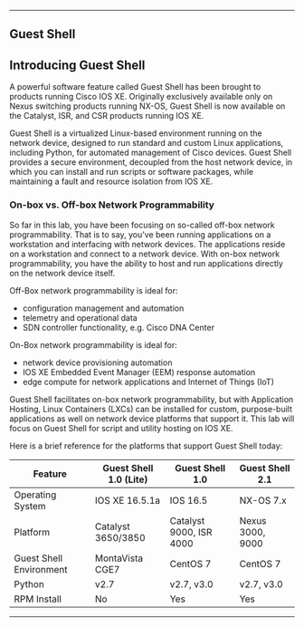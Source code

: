 

---

## Guest Shell

## Introducing Guest Shell

A powerful software feature called Guest Shell has been brought to products running Cisco IOS XE.  Originally 
exclusively available only on Nexus switching products running NX-OS, Guest Shell is now available on the Catalyst, 
ISR, and CSR products running IOS XE.

Guest Shell is a virtualized Linux-based environment running on the network device, designed to run standard and custom 
Linux applications, including Python, for automated management of Cisco devices.  Guest Shell provides a secure 
environment, decoupled from the host network device, in which you can install and run scripts or software packages, 
while maintaining a fault and resource isolation from IOS XE.

### On-box vs. Off-box Network Programmability

So far in this lab, you have been focusing on so-called off-box network programmability.  That is to say, you've been 
running applications on a workstation and interfacing with network devices.  The applications reside on a workstation
and connect to a network device.  With on-box network programmability, you have the ability to host and run 
applications directly on the network device itself.

Off-Box network programmability is ideal for:

* configuration management and automation
* telemetry and operational data
* SDN controller functionality, e.g. Cisco DNA Center

On-Box network programmability is ideal for:

* network device provisioning automation
* IOS XE Embedded Event Manager (EEM) response automation
* edge compute for network applications and Internet of Things (IoT)

Guest Shell facilitates on-box network programmability, but with Application Hosting, Linux Containers (LXCs) can be 
installed for custom, purpose-built applications as well on network device platforms that support it.  This lab will 
focus on Guest Shell for script and utility hosting on IOS XE.

Here is a brief reference for the platforms that support Guest Shell today:

| Feature | Guest Shell 1.0 (Lite) | Guest Shell 1.0 | Guest Shell 2.1 |
| --- | --- | --- | --- |
| Operating System | IOS XE 16.5.1a | IOS 16.5 | NX-OS 7.x |
| Platform | Catalyst 3650/3850 | Catalyst 9000, ISR 4000 | Nexus 3000, 9000 |
| Guest Shell Environment | MontaVista CGE7 | CentOS 7 | CentOS 7 |
| Python | v2.7 | v2.7, v3.0 | v2.7, v3.0 |
| RPM Install | No | Yes | Yes |

---


